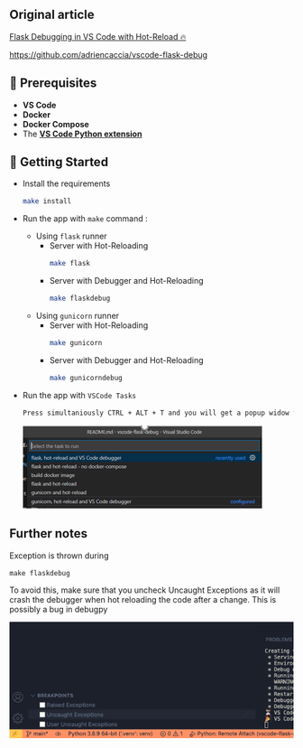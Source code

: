 ## Original article
[Flask Debugging in VS Code with Hot-Reload 🔥](https://blog.theodo.com/2020/05/debug-flask-vscode/)


https://github.com/adriencaccia/vscode-flask-debug

## 🔧 Prerequisites

- **VS Code**
- **Docker**
- **Docker Compose**
- The [**VS Code Python extension**](https://marketplace.visualstudio.com/items?itemName=ms-python.python)

## 🎉 Getting Started

- Install the requirements
    ```bash
    make install
    ```
- Run the app with `make` command :
  - Using `flask` runner
    - Server with Hot-Reloading
      ```bash
      make flask
      ```
    - Server with Debugger and Hot-Reloading
      ```bash
      make flaskdebug
      ```
  - Using `gunicorn` runner
    - Server with Hot-Reloading
      ```bash
      make gunicorn
      ```
    - Server with Debugger and Hot-Reloading
      ```bash
      make gunicorndebug
      ```
- Run the app with `VSCode Tasks`

    ```bash
    Press simultaniously CTRL + ALT + T and you will get a popup widow were you can choose your option 
    ```
    ![VSCode Task Options](/assets/png/vsCodeTasksOptions.PNG)

## Further notes

Exception is thrown during 
```
make flaskdebug
```
    
    
To avoid this, make sure that you uncheck Uncaught Exceptions as it will crash the debugger when hot reloading the code after a change.
This is possibly a bug in debugpy

![VSCode Debugger Options](/assets/png/debugger.png)
